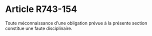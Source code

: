 # Article R743-154

Toute méconnaissance d'une obligation prévue à la présente section constitue une faute disciplinaire.